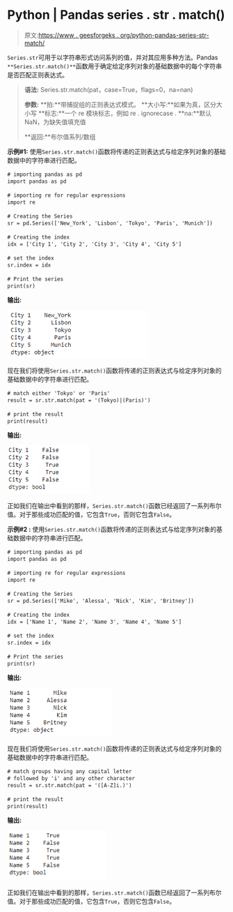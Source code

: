 # Python | Pandas series . str . match()

> 原文:[https://www . geesforgeks . org/python-pandas-series-str-match/](https://www.geeksforgeeks.org/python-pandas-series-str-match/)

`Series.str`可用于以字符串形式访问系列的值，并对其应用多种方法。Pandas `**Series.str.match()**`函数用于确定给定序列对象的基础数据中的每个字符串是否匹配正则表达式。

> **语法:** Series.str.match(pat，case=True，flags=0，na=nan)
> 
> **参数:**
> **拍:**带捕捉组的正则表达式模式。
> **大小写:**如果为真，区分大小写
> **标志:**一个 re 模块标志，例如 re . ignorecase .
> **na:**默认 NaN，为缺失值填充值
> 
> **返回:**布尔值系列/数组

**示例#1:** 使用`Series.str.match()`函数将传递的正则表达式与给定序列对象的基础数据中的字符串进行匹配。

```
# importing pandas as pd
import pandas as pd

# importing re for regular expressions
import re

# Creating the Series
sr = pd.Series(['New_York', 'Lisbon', 'Tokyo', 'Paris', 'Munich'])

# Creating the index
idx = ['City 1', 'City 2', 'City 3', 'City 4', 'City 5']

# set the index
sr.index = idx

# Print the series
print(sr)
```

**输出:**

![](img/187196ebd47e4e626ce688b1f83ddc77.png)

现在我们将使用`Series.str.match()`函数将传递的正则表达式与给定序列对象的基础数据中的字符串进行匹配。

```
# match either 'Tokyo' or 'Paris'
result = sr.str.match(pat = '(Tokyo)|(Paris)')

# print the result
print(result)
```

**输出:**

![](img/32542745abdd4577e6d19550de36cddf.png)

正如我们在输出中看到的那样，`Series.str.match()`函数已经返回了一系列布尔值。对于那些成功匹配的值，它包含`True`，否则它包含`False`。

**示例#2 :** 使用`Series.str.match()`函数将传递的正则表达式与给定序列对象的基础数据中的字符串进行匹配。

```
# importing pandas as pd
import pandas as pd

# importing re for regular expressions
import re

# Creating the Series
sr = pd.Series(['Mike', 'Alessa', 'Nick', 'Kim', 'Britney'])

# Creating the index
idx = ['Name 1', 'Name 2', 'Name 3', 'Name 4', 'Name 5']

# set the index
sr.index = idx

# Print the series
print(sr)
```

**输出:**

![](img/573740fe100637d27c1161cf4a288888.png)

现在我们将使用`Series.str.match()`函数将传递的正则表达式与给定序列对象的基础数据中的字符串进行匹配。

```
# match groups having any capital letter
# followed by 'i' and any other character
result = sr.str.match(pat = '([A-Z]i.)')

# print the result
print(result)
```

**输出:**

![](img/d769e36ca33971b3ad2c3fd93006e7a7.png)

正如我们在输出中看到的那样，`Series.str.match()`函数已经返回了一系列布尔值。对于那些成功匹配的值，它包含`True`，否则它包含`False`。